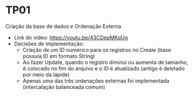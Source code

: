# TP01

Criação da base de dados e Ordenação Externa

- Link do vídeo: <https://youtu.be/43CDepMKqUg>
- Decisões de implementação:
    - Criação de um ID numérico para os registros no Create (base possuía ID em formato String)
    - Ao fazer Update, quando o registro diminui ou aumenta de tamanho, é colocado no fim do arquivo e o ID é atualizado (antigo é deletado por meio da lápide)
    - Apenas uma das três ordenações externas foi implementada (intercalação balanceada comum)